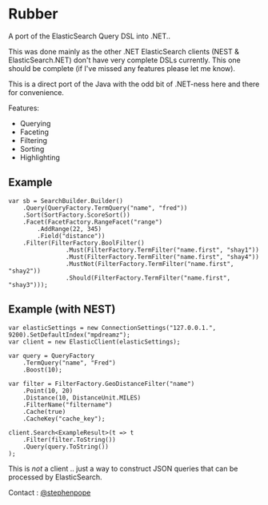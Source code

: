 Rubber
===
A port of the ElasticSearch Query DSL into .NET..

This was done mainly as the other .NET ElasticSearch clients (NEST & ElasticSearch.NET) don't have very complete DSLs currently. This one should be complete (if I've missed any features please let me know).

This is a direct port of the Java with the odd bit of .NET-ness here and there for convenience.

Features:

 * Querying
 * Faceting
 * Filtering
 * Sorting
 * Highlighting

Example
---
	var sb = SearchBuilder.Builder()
	    .Query(QueryFactory.TermQuery("name", "fred"))
	    .Sort(SortFactory.ScoreSort())
	    .Facet(FacetFactory.RangeFacet("range")
	        .AddRange(22, 345)
	        .Field("distance"))
	    .Filter(FilterFactory.BoolFilter()
	                .Must(FilterFactory.TermFilter("name.first", "shay1"))
	                .Must(FilterFactory.TermFilter("name.first", "shay4"))
	                .MustNot(FilterFactory.TermFilter("name.first", "shay2"))
	                .Should(FilterFactory.TermFilter("name.first", "shay3")));

Example (with NEST)
---
    var elasticSettings = new ConnectionSettings("127.0.0.1.", 9200).SetDefaultIndex("mpdreamz");
    var client = new ElasticClient(elasticSettings);

    var query = QueryFactory
        .TermQuery("name", "Fred")
        .Boost(10);

    var filter = FilterFactory.GeoDistanceFilter("name")
        .Point(10, 20)
        .Distance(10, DistanceUnit.MILES)
        .FilterName("filtername")
        .Cache(true)
        .CacheKey("cache_key");

    client.Search<ExampleResult>(t => t
        .Filter(filter.ToString())
        .Query(query.ToString())
    );

This is *not* a client .. just a way to construct JSON queries that can be processed by ElasticSearch.

Contact : [@stephenpope](http://www.twitter.com/stephenpope/)
